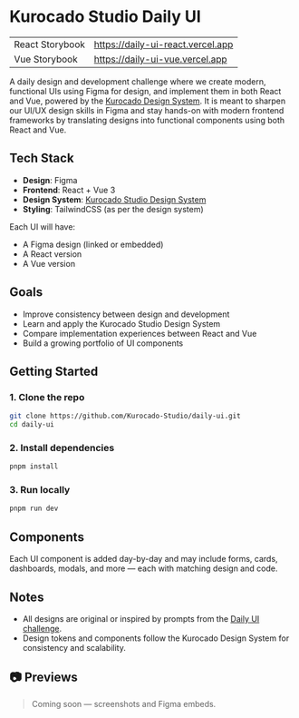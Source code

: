 # Kurocado Studio Daily UI

|                 |                                     |
| --------------- | ----------------------------------- |
| React Storybook | <https://daily-ui-react.vercel.app> |
| Vue Storybook   | <https://daily-ui-vue.vercel.app>   |

A daily design and development challenge where we create modern, functional UIs using Figma for
design, and implement them in both React and Vue, powered by the
[Kurocado Design System](https://github.com/Kurocado-Studio/design-system). It is meant to sharpen
our UI/UX design skills in Figma and stay hands-on with modern frontend frameworks by translating
designs into functional components using both React and Vue.

## Tech Stack

- **Design**: Figma
- **Frontend**: React + Vue 3
- **Design System**:
  [Kurocado Studio Design System](https://github.com/Kurocado-Studio/design-system)
- **Styling**: TailwindCSS (as per the design system)

Each UI will have:

- A Figma design (linked or embedded)
- A React version
- A Vue version

## Goals

- Improve consistency between design and development
- Learn and apply the Kurocado Studio Design System
- Compare implementation experiences between React and Vue
- Build a growing portfolio of UI components

## Getting Started

### 1. Clone the repo

```bash
git clone https://github.com/Kurocado-Studio/daily-ui.git
cd daily-ui
```

### 2. Install dependencies

```bash
pnpm install
```

### 3. Run locally

```bash
pnpm run dev
```

## Components

Each UI component is added day-by-day and may include forms, cards, dashboards, modals, and more —
each with matching design and code.

## Notes

- All designs are original or inspired by prompts from the
  [Daily UI challenge](https://www.dailyui.co/).
- Design tokens and components follow the Kurocado Design System for consistency and scalability.

## 📷 Previews

> Coming soon — screenshots and Figma embeds.
